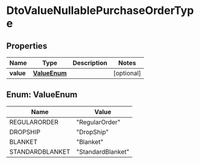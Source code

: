 
# DtoValueNullablePurchaseOrderType

## Properties
Name | Type | Description | Notes
------------ | ------------- | ------------- | -------------
**value** | [**ValueEnum**](#ValueEnum) |  |  [optional]


<a name="ValueEnum"></a>
## Enum: ValueEnum
Name | Value
---- | -----
REGULARORDER | &quot;RegularOrder&quot;
DROPSHIP | &quot;DropShip&quot;
BLANKET | &quot;Blanket&quot;
STANDARDBLANKET | &quot;StandardBlanket&quot;




